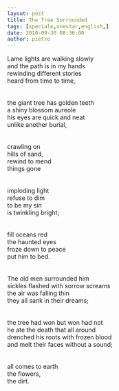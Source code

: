 ```yaml
---
layout: post
title: The Tree Surrounded
tags: [speciale,onestar,english,]
date: 2010-09-30 08:36:00
author: pietro
---
```

Lame lights are walking slowly<br/>and the path is in my hands<br/>rewinding different stories<br/>heard from time to time,<br/><br/><br/>the giant tree has golden teeth<br/>a shiny blossom aureole<br/>his eyes are quick and neat<br/>unlike another burial,<br/><br/><br/>crawling on<br/>hills of sand,<br/>rewind to mend<br/>things gone<br/><br/><br/>imploding light<br/>refuse to dim<br/>to be my sin<br/>is twinkling bright;<br/><br/><br/>fill oceans red<br/>the haunted eyes<br/>froze down to peace<br/>put him to bed.<br/><br/><br/>The old men surrounded him<br/>sickles flashed with sorrow screams<br/>the air was falling thin<br/>they all sank in their dreams;<br/><br/><br/>the tree had won but won had not<br/>he ate the death that all around<br/>drenched his roots with frozen blood<br/>and melt their faces without a sound;<br/><br/><br/>all comes to earth<br/>the flowers,<br/>the dirt.<br/><br/><br/>
